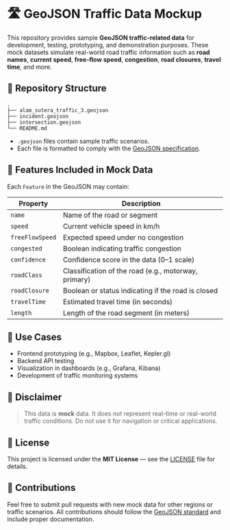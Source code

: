 # 🛣️ GeoJSON Traffic Data Mockup

This repository provides sample **GeoJSON traffic-related data** for development, testing, prototyping, and demonstration purposes. These mock datasets simulate real-world road traffic information such as **road names**, **current speed**, **free-flow speed**, **congestion**, **road closures**, **travel time**, and more.

## 📁 Repository Structure

```
.
├── alam_sutera_traffic_3.geojson
├── incident.geojson
├── intersection.geojson
└── README.md
```

- `.geojson` files contain sample traffic scenarios.
- Each file is formatted to comply with the [GeoJSON specification](https://datatracker.ietf.org/doc/html/rfc7946).

## 📌 Features Included in Mock Data

Each `Feature` in the GeoJSON may contain:

| Property         | Description                                                 |
|------------------|-------------------------------------------------------------|
| `name`           | Name of the road or segment                                 |
| `speed`          | Current vehicle speed in km/h                               |
| `freeFlowSpeed`  | Expected speed under no congestion                          |
| `congested`      | Boolean indicating traffic congestion                       |
| `confidence`     | Confidence score in the data (0–1 scale)                    |
| `roadClass`      | Classification of the road (e.g., motorway, primary)        |
| `roadClosure`    | Boolean or status indicating if the road is closed          |
| `travelTime`     | Estimated travel time (in seconds)                          |
| `length`         | Length of the road segment (in meters)                      |

## 🧪 Use Cases

- Frontend prototyping (e.g., Mapbox, Leaflet, Kepler.gl)
- Backend API testing
- Visualization in dashboards (e.g., Grafana, Kibana)
- Development of traffic monitoring systems

## 🚧 Disclaimer

> This data is **mock** data. It does not represent real-time or real-world traffic conditions. Do not use it for navigation or critical applications.

## 📜 License

This project is licensed under the **MIT License** — see the [LICENSE](./LICENSE) file for details.

## 🤝 Contributions

Feel free to submit pull requests with new mock data for other regions or traffic scenarios. All contributions should follow the [GeoJSON standard](https://geojson.org/) and include proper documentation.
